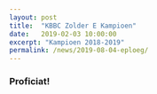 ```yaml
---
layout: post
title:  "KBBC Zolder E Kampioen"
date:   2019-02-03 10:00:00
excerpt: "Kampioen 2018-2019"
permalink: /news/2019-08-04-eploeg/
---
```


### Proficiat!
